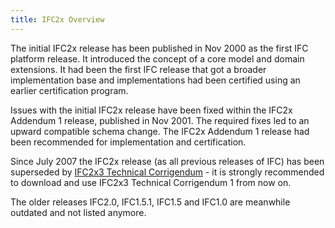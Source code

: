 ```yaml
---
title: IFC2x Overview
---
```


The initial IFC2x release has been published in Nov 2000 as the first IFC platform release. It introduced the concept of a core model and domain extensions. It had been the first IFC release that got a broader implementation base and implementations had been certified using an earlier certification program.

Issues with the initial IFC2x release have been fixed within the IFC2x Addendum 1 release, published in Nov 2001. The required fixes led to an upward compatible schema change. The IFC2x Addendum 1 release had been recommended for implementation and certification.

Since July 2007 the IFC2x release (as all previous releases of IFC) has been superseded by  <a href="/docs/reference/schema/ifc2x3-tc1/overview.md">IFC2x3 Technical Corrigendum</a> - it is strongly recommended to download and use IFC2x3 Technical Corrigendum 1 from now on.

The older releases IFC2.0, IFC1.5.1, IFC1.5 and IFC1.0 are meanwhile outdated and not listed anymore. 
